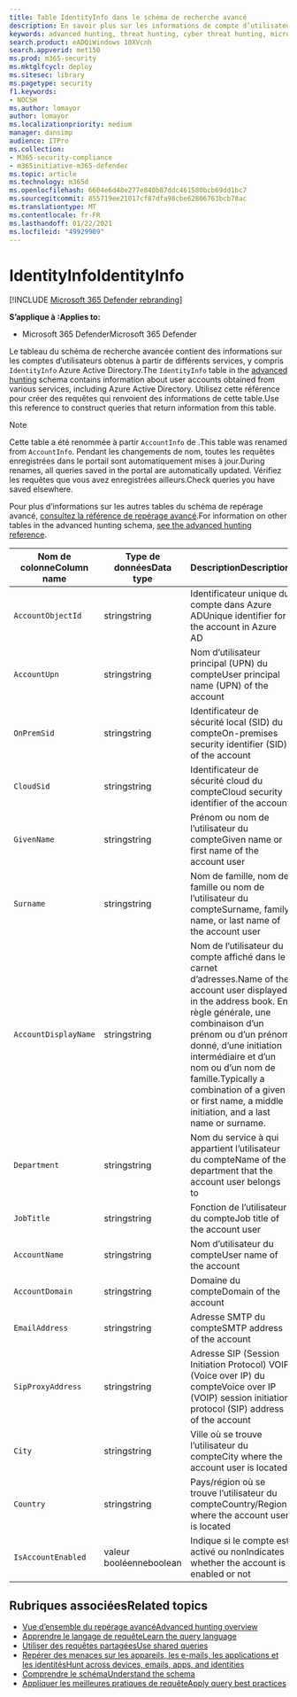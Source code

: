 ```yaml
---
title: Table IdentityInfo dans le schéma de recherche avancé
description: En savoir plus sur les informations de compte d’utilisateur dans la table IdentityInfo du schéma de recherche avancé
keywords: advanced hunting, threat hunting, cyber threat hunting, microsoft threat protection, microsoft 365, mtp, m365, search, query, telemetry, schema reference, kusto, table, column, data type, description, AccountInfo, IdentityInfo, account
search.product: eADQiWindows 10XVcnh
search.appverid: met150
ms.prod: m365-security
ms.mktglfcycl: deploy
ms.sitesec: library
ms.pagetype: security
f1.keywords:
- NOCSH
ms.author: lomayor
author: lomayor
ms.localizationpriority: medium
manager: dansimp
audience: ITPro
ms.collection:
- M365-security-compliance
- m365initiative-m365-defender
ms.topic: article
ms.technology: m365d
ms.openlocfilehash: 6604e6d48e277e840b87ddc461580bcb69dd1bc7
ms.sourcegitcommit: 855719ee21017cf87dfa98cbe62806763bcb78ac
ms.translationtype: MT
ms.contentlocale: fr-FR
ms.lasthandoff: 01/22/2021
ms.locfileid: "49929909"
---
```

# <a name="identityinfo"></a><span data-ttu-id="204f4-104">IdentityInfo</span><span class="sxs-lookup"><span data-stu-id="204f4-104">IdentityInfo</span></span>

[!INCLUDE [Microsoft 365 Defender rebranding](../includes/microsoft-defender.md)]


<span data-ttu-id="204f4-105">**S’applique à :**</span><span class="sxs-lookup"><span data-stu-id="204f4-105">**Applies to:**</span></span>
- <span data-ttu-id="204f4-106">Microsoft 365 Defender</span><span class="sxs-lookup"><span data-stu-id="204f4-106">Microsoft 365 Defender</span></span>

<span data-ttu-id="204f4-107">Le tableau du schéma de recherche avancée contient des informations sur les comptes d’utilisateurs obtenus à partir de différents services, y compris `IdentityInfo` Azure Active [](advanced-hunting-overview.md) Directory.</span><span class="sxs-lookup"><span data-stu-id="204f4-107">The `IdentityInfo` table in the [advanced hunting](advanced-hunting-overview.md) schema contains information about user accounts obtained from various services, including Azure Active Directory.</span></span> <span data-ttu-id="204f4-108">Utilisez cette référence pour créer des requêtes qui renvoient des informations de cette table.</span><span class="sxs-lookup"><span data-stu-id="204f4-108">Use this reference to construct queries that return information from this table.</span></span>

>[!NOTE]
><span data-ttu-id="204f4-109">Cette table a été renommée à partir `AccountInfo` de .</span><span class="sxs-lookup"><span data-stu-id="204f4-109">This table was renamed from `AccountInfo`.</span></span> <span data-ttu-id="204f4-110">Pendant les changements de nom, toutes les requêtes enregistrées dans le portail sont automatiquement mises à jour.</span><span class="sxs-lookup"><span data-stu-id="204f4-110">During renames, all queries saved in the portal are automatically updated.</span></span> <span data-ttu-id="204f4-111">Vérifiez les requêtes que vous avez enregistrées ailleurs.</span><span class="sxs-lookup"><span data-stu-id="204f4-111">Check queries you have saved elsewhere.</span></span>

<span data-ttu-id="204f4-112">Pour plus d’informations sur les autres tables du schéma de repérage avancé, [consultez la référence de repérage avancé](advanced-hunting-schema-tables.md).</span><span class="sxs-lookup"><span data-stu-id="204f4-112">For information on other tables in the advanced hunting schema, [see the advanced hunting reference](advanced-hunting-schema-tables.md).</span></span>

| <span data-ttu-id="204f4-113">Nom de colonne</span><span class="sxs-lookup"><span data-stu-id="204f4-113">Column name</span></span> | <span data-ttu-id="204f4-114">Type de données</span><span class="sxs-lookup"><span data-stu-id="204f4-114">Data type</span></span> | <span data-ttu-id="204f4-115">Description</span><span class="sxs-lookup"><span data-stu-id="204f4-115">Description</span></span> |
|-------------|-----------|-------------|
| `AccountObjectId` | <span data-ttu-id="204f4-116">string</span><span class="sxs-lookup"><span data-stu-id="204f4-116">string</span></span> | <span data-ttu-id="204f4-117">Identificateur unique du compte dans Azure AD</span><span class="sxs-lookup"><span data-stu-id="204f4-117">Unique identifier for the account in Azure AD</span></span> |
| `AccountUpn` | <span data-ttu-id="204f4-118">string</span><span class="sxs-lookup"><span data-stu-id="204f4-118">string</span></span> | <span data-ttu-id="204f4-119">Nom d’utilisateur principal (UPN) du compte</span><span class="sxs-lookup"><span data-stu-id="204f4-119">User principal name (UPN) of the account</span></span> |
| `OnPremSid` | <span data-ttu-id="204f4-120">string</span><span class="sxs-lookup"><span data-stu-id="204f4-120">string</span></span> | <span data-ttu-id="204f4-121">Identificateur de sécurité local (SID) du compte</span><span class="sxs-lookup"><span data-stu-id="204f4-121">On-premises security identifier (SID) of the account</span></span> |
| `CloudSid` | <span data-ttu-id="204f4-122">string</span><span class="sxs-lookup"><span data-stu-id="204f4-122">string</span></span> | <span data-ttu-id="204f4-123">Identificateur de sécurité cloud du compte</span><span class="sxs-lookup"><span data-stu-id="204f4-123">Cloud security identifier of the account</span></span> |
| `GivenName` | <span data-ttu-id="204f4-124">string</span><span class="sxs-lookup"><span data-stu-id="204f4-124">string</span></span> | <span data-ttu-id="204f4-125">Prénom ou nom de l’utilisateur du compte</span><span class="sxs-lookup"><span data-stu-id="204f4-125">Given name or first name of the account user</span></span> |
| `Surname` | <span data-ttu-id="204f4-126">string</span><span class="sxs-lookup"><span data-stu-id="204f4-126">string</span></span> | <span data-ttu-id="204f4-127">Nom de famille, nom de famille ou nom de l’utilisateur du compte</span><span class="sxs-lookup"><span data-stu-id="204f4-127">Surname, family name, or last name of the account user</span></span> |
| `AccountDisplayName` | <span data-ttu-id="204f4-128">string</span><span class="sxs-lookup"><span data-stu-id="204f4-128">string</span></span> | <span data-ttu-id="204f4-129">Nom de l’utilisateur du compte affiché dans le carnet d’adresses.</span><span class="sxs-lookup"><span data-stu-id="204f4-129">Name of the account user displayed in the address book.</span></span> <span data-ttu-id="204f4-130">En règle générale, une combinaison d’un prénom ou d’un prénom donné, d’une initiation intermédiaire et d’un nom ou d’un nom de famille.</span><span class="sxs-lookup"><span data-stu-id="204f4-130">Typically a combination of a given or first name, a middle initiation, and a last name or surname.</span></span> |
| `Department` | <span data-ttu-id="204f4-131">string</span><span class="sxs-lookup"><span data-stu-id="204f4-131">string</span></span> | <span data-ttu-id="204f4-132">Nom du service à qui appartient l’utilisateur du compte</span><span class="sxs-lookup"><span data-stu-id="204f4-132">Name of the department that the account user belongs to</span></span> |
| `JobTitle` | <span data-ttu-id="204f4-133">string</span><span class="sxs-lookup"><span data-stu-id="204f4-133">string</span></span> | <span data-ttu-id="204f4-134">Fonction de l’utilisateur du compte</span><span class="sxs-lookup"><span data-stu-id="204f4-134">Job title of the account user</span></span> |
| `AccountName` | <span data-ttu-id="204f4-135">string</span><span class="sxs-lookup"><span data-stu-id="204f4-135">string</span></span> | <span data-ttu-id="204f4-136">Nom d’utilisateur du compte</span><span class="sxs-lookup"><span data-stu-id="204f4-136">User name of the account</span></span> |
| `AccountDomain` | <span data-ttu-id="204f4-137">string</span><span class="sxs-lookup"><span data-stu-id="204f4-137">string</span></span> | <span data-ttu-id="204f4-138">Domaine du compte</span><span class="sxs-lookup"><span data-stu-id="204f4-138">Domain of the account</span></span> |
| `EmailAddress` | <span data-ttu-id="204f4-139">string</span><span class="sxs-lookup"><span data-stu-id="204f4-139">string</span></span> | <span data-ttu-id="204f4-140">Adresse SMTP du compte</span><span class="sxs-lookup"><span data-stu-id="204f4-140">SMTP address of the account</span></span> |
| `SipProxyAddress` | <span data-ttu-id="204f4-141">string</span><span class="sxs-lookup"><span data-stu-id="204f4-141">string</span></span> | <span data-ttu-id="204f4-142">Adresse SIP (Session Initiation Protocol) VOIP (Voice over IP) du compte</span><span class="sxs-lookup"><span data-stu-id="204f4-142">Voice over IP (VOIP) session initiation protocol (SIP) address of the account</span></span> |
| `City` | <span data-ttu-id="204f4-143">string</span><span class="sxs-lookup"><span data-stu-id="204f4-143">string</span></span> | <span data-ttu-id="204f4-144">Ville où se trouve l’utilisateur du compte</span><span class="sxs-lookup"><span data-stu-id="204f4-144">City where the account user is located</span></span> |
| `Country` | <span data-ttu-id="204f4-145">string</span><span class="sxs-lookup"><span data-stu-id="204f4-145">string</span></span> | <span data-ttu-id="204f4-146">Pays/région où se trouve l’utilisateur du compte</span><span class="sxs-lookup"><span data-stu-id="204f4-146">Country/Region where the account user is located</span></span> |
| `IsAccountEnabled` | <span data-ttu-id="204f4-147">valeur booléenne</span><span class="sxs-lookup"><span data-stu-id="204f4-147">boolean</span></span> | <span data-ttu-id="204f4-148">Indique si le compte est activé ou non</span><span class="sxs-lookup"><span data-stu-id="204f4-148">Indicates whether the account is enabled or not</span></span> |

## <a name="related-topics"></a><span data-ttu-id="204f4-149">Rubriques associées</span><span class="sxs-lookup"><span data-stu-id="204f4-149">Related topics</span></span>
- [<span data-ttu-id="204f4-150">Vue d’ensemble du repérage avancé</span><span class="sxs-lookup"><span data-stu-id="204f4-150">Advanced hunting overview</span></span>](advanced-hunting-overview.md)
- [<span data-ttu-id="204f4-151">Apprendre le langage de requête</span><span class="sxs-lookup"><span data-stu-id="204f4-151">Learn the query language</span></span>](advanced-hunting-query-language.md)
- [<span data-ttu-id="204f4-152">Utiliser des requêtes partagées</span><span class="sxs-lookup"><span data-stu-id="204f4-152">Use shared queries</span></span>](advanced-hunting-shared-queries.md)
- [<span data-ttu-id="204f4-153">Repérer des menaces sur les appareils, les e-mails, les applications et les identités</span><span class="sxs-lookup"><span data-stu-id="204f4-153">Hunt across devices, emails, apps, and identities</span></span>](advanced-hunting-query-emails-devices.md)
- [<span data-ttu-id="204f4-154">Comprendre le schéma</span><span class="sxs-lookup"><span data-stu-id="204f4-154">Understand the schema</span></span>](advanced-hunting-schema-tables.md)
- [<span data-ttu-id="204f4-155">Appliquer les meilleures pratiques de requête</span><span class="sxs-lookup"><span data-stu-id="204f4-155">Apply query best practices</span></span>](advanced-hunting-best-practices.md)
